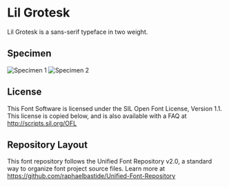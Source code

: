 # Lil Grotesk

Lil Grotesk is a sans-serif typeface in two weight.

## Specimen
![Specimen 1](https://raw.github.com/bsozoo/LilGrotesk/master/documentation/images/sample1.jpeg)
![Specimen 2](https://raw.github.com/bsozoo/LilGrotesk/master/documentation/images/sample2.jpeg)

## License

This Font Software is licensed under the SIL Open Font License, Version 1.1. 
This license is copied below, and is also available with a FAQ at 
http://scripts.sil.org/OFL

## Repository Layout

This font repository follows the Unified Font Repository v2.0, 
a standard way to organize font project source files. Learn more at 
https://github.com/raphaelbastide/Unified-Font-Repository

